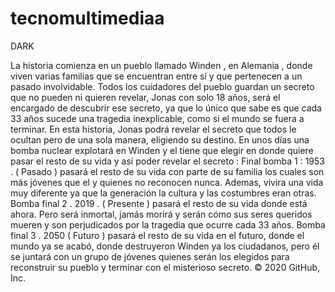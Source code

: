 # tecnomultimediaa

DARK

La historia comienza en un pueblo llamado Winden , en Alemania , donde viven varias familias que se encuentran entre sí y que pertenecen a un pasado involvidable.
Todos los cuidadores del pueblo guardan un secreto que no pueden ni quieren revelar, Jonas con solo 18 años, será el encargado de descubrir ese secreto, ya que
lo único que sabe es que cada 33 años sucede una tragedia inexplicable, como si el mundo se fuera a terminar.
En esta historia, Jonas podrá revelar el secreto que todos le ocultan pero de una sola manera, eligiendo su destino.
En unos días una bomba nuclear explotará en Winden y el tiene que elegir en donde quiere pasar el resto de su vida y así poder revelar el secreto :
Final bomba 1  :  1953 . ( Pasado ) pasará el resto de su vida con parte de su familia los cuales son más jóvenes que el y quienes no reconocen nunca.
Ademas, vivira una vida muy diferente ya que la generación la cultura y las costumbres eran otras.
Bomba final 2 . 2019 . ( Presente ) pasará el resto de su vida donde está ahora. Pero será inmortal, jamás morirá y serán cómo sus seres queridos mueren
y son perjudicados por la tragedia que ocurre cada 33 años.
Bomba final 3 . 2050 ( Futuro ) pasará el resto de su vida en el futuro, donde el mundo ya se acabó, donde destruyeron Winden ya los ciudadanos,
pero él se juntará con un grupo de jóvenes quienes serán los elegidos para reconstruir su pueblo y terminar con el misterioso secreto.
© 2020 GitHub, Inc.

